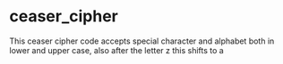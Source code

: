 # ceaser_cipher
This ceaser cipher code accepts special character and alphabet both in lower and upper case, also after the letter z this shifts to a
